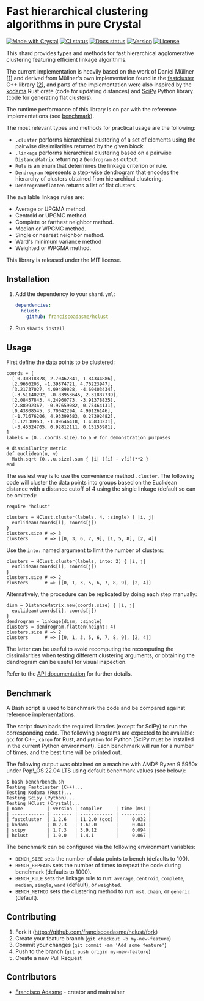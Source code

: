 # Fast hierarchical clustering algorithms in pure Crystal

[![Made with Crystal](https://img.shields.io/badge/Made%20with-Crystal-1f425f.svg?logo=crystal)](https://crystal-lang.org)
[![CI status](https://img.shields.io/github/workflow/status/franciscoadasme/hclust/CI)](https://github.com/franciscoadasme/hclust/actions?query=workflow:CI)
[![Docs status](https://img.shields.io/github/workflow/status/franciscoadasme/hclust/Deploy%20docs?label=docs)](https://franciscoadasme.github.io/hclust)
[![Version](https://img.shields.io/github/v/release/franciscoadasme/hclust?label=version)](https://github.com/franciscoadasme/hclust/releases/latest)
[![License](https://img.shields.io/github/license/franciscoadasme/hclust)](https://github.com/franciscoadasme/hclust/blob/master/LICENSE)

This shard provides types and methods for fast hierarchical agglomerative
clustering featuring efficient linkage algorithms.

The current implementation is heavily based on the work of Daniel Müllner [[1]]
and derived from Müllner's own implementation found in the [fastcluster] C++
library [[2]], and parts of the implementation were also inspired by the
[kodama] Rust crate (code for updating distances) and [SciPy] Python library
(code for generating flat clusters).

The runtime performance of this library is on par with the reference implementations (see [benchmark](#benchmark)).

The most relevant types and methods for practical usage are the
following:

- `.cluster` performs hierarchical clustering of a set of elements using the
  pairwise dissimilarities returned by the given block.
- `.linkage` performs hierarchical clustering based on a pairwise
  `DistanceMatrix` returning a `Dendrogram` as output.
- `Rule` is an enum that determines the linkage criterion or rule.
- `Dendrogram` represents a step-wise dendrogram that encodes the
  hierarchy of clusters obtained from hierarchical clustering.
- `Dendrogram#flatten` returns a list of flat clusters.

The available linkage rules are:

- Average or UPGMA method.
- Centroid or UPGMC method.
- Complete or farthest neighbor method.
- Median or WPGMC method.
- Single or nearest neighbor method.
- Ward's minimum variance method
- Weighted or WPGMA method.

This library is released under the MIT license.

## Installation

1. Add the dependency to your `shard.yml`:

   ```yaml
   dependencies:
     hclust:
       github: franciscoadasme/hclust
   ```

2. Run `shards install`

## Usage

First define the data points to be clustered:

```crystal
coords = [
  [-0.30818828, 2.70462841, 1.84344886],
  [2.9666203, -1.39874721, 4.76223947],
  [3.21737027, 4.09489028, -4.60403434],
  [-3.51140292, -0.83953645, 2.31887739],
  [2.08457843, 4.24960773, -3.91378835],
  [2.88992367, -0.97659082, 0.75464131],
  [0.43808545, 3.70042294, 4.99126146],
  [-1.71676206, 4.93399583, 0.27392482],
  [1.12130963, -1.09646418, 1.45833231],
  [-3.45524705, 0.92812111, 0.15155981],
]
labels = (0...coords.size).to_a # for demonstration purposes

# dissimilarity metric
def euclidean(u, v)
  Math.sqrt (0...u.size).sum { |i| ([i] - v[i])**2 }
end
```

The easiest way is to use the convenience method `.cluster`. The following code
will cluster the data points into groups based on the Euclidean distance with a
distance cutoff of 4 using the single linkage (default so can be omitted):

```crystal
require "hclust"

clusters = HClust.cluster(labels, 4, :single) { |i, j|
  euclidean(coords[i], coords[j])
}
clusters.size # => 3
clusters      # => [[0, 3, 6, 7, 9], [1, 5, 8], [2, 4]]
```

Use the `into:` named argument to limit the number of clusters:

```crystal
clusters = HClust.cluster(labels, into: 2) { |i, j|
  euclidean(coords[i], coords[j])
}
clusters.size # => 2
clusters      # => [[0, 1, 3, 5, 6, 7, 8, 9], [2, 4]]
```

Alternatively, the procedure can be replicated by doing each step manually:

```crystal
dism = DistanceMatrix.new(coords.size) { |i, j|
  euclidean(coords[i], coords[j])
}
dendrogram = linkage(dism, :single)
clusters = dendrogram.flatten(height: 4)
clusters.size # => 2
clusters      # => [[0, 1, 3, 5, 6, 7, 8, 9], [2, 4]]
```

The latter can be useful to avoid recomputing the recomputing the
dissimilarities when testing different clustering arguments, or obtaining the
dendrogram can be useful for visual inspection.

Refer to the [API documentation] for further details.

## Benchmark

A Bash script is used to benchmark the code and be compared against reference implementations. 

The script downloads the required libraries (except for SciPy) to run the
corresponding code. The following programs are expected to be available: `gcc`
for C++, `cargo` for Rust, and `python` for Python (SciPy must be installed in
the current Python environment). Each benchmark will run for a number of times,
and the best time will be printed out.

The following output was obtained on a machine with AMD® Ryzen 9 5950x under
Pop!_OS 22.04 LTS using default benchmark values (see below):

```text
$ bash bench/bench.sh
Testing Fastcluster (C++)...
Testing Kodama (Rust)...
Testing Scipy (Python)...
Testing HClust (Crystal)...
| name         | version | compiler     | time (ms) |
| ------------ | ------- | ------------ | --------- |
| fastcluster  | 1.2.6   | 11.2.0 (gcc) |     0.032 |
| kodama       | 0.2.3   | 1.61.0       |     0.041 |
| scipy        | 1.7.3   | 3.9.12       |     0.094 |
| hclust       | 1.0.0   | 1.4.1        |     0.067 |
```

The benchmark can be configured via the following environment variables:

- `BENCH_SIZE` sets the number of data points to bench (defaults to 100).
- `BENCH_REPEATS` sets the number of times to repeat the code during benchmark
  (defaults to 1000).
- `BENCH_RULE` sets the linkage rule to run: `average`, `centroid`, `complete`,
  `median`, `single`, `ward` (default), or `weighted`.
- `BENCH_METHOD` sets the clustering method to run: `mst`, `chain`, or `generic`
  (default).

## Contributing

1. Fork it (<https://github.com/franciscoadasme/hclust/fork>)
2. Create your feature branch (`git checkout -b my-new-feature`)
3. Commit your changes (`git commit -am 'Add some feature'`)
4. Push to the branch (`git push origin my-new-feature`)
5. Create a new Pull Request

## Contributors

- [Francisco Adasme](https://github.com/franciscoadasme) - creator and maintainer

[1]: https://arxiv.org/abs/1109.2378
[2]: https://doi.org/10.18637/jss.v053.i09
[API documentation]: https://franciscoadasme.github.io/hclust
[fastcluster]: https://github.com/dmuellner/fastcluster
[kodama]: https://github.com/diffeo/kodama
[SciPy]:
    https://docs.scipy.org/doc/scipy/reference/generated/scipy.cluster.hierarchy.fcluster.html